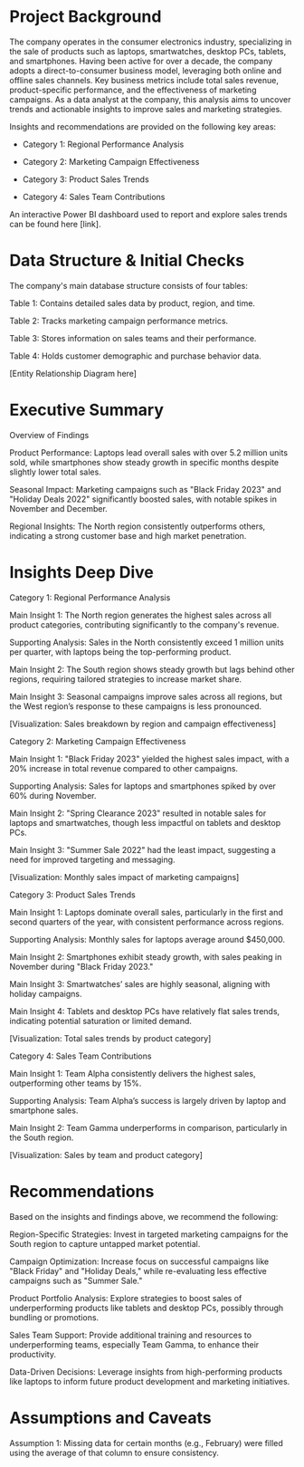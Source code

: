 # Project Background

The company operates in the consumer electronics industry, specializing in the sale of products such as laptops, smartwatches, desktop PCs, tablets, and smartphones. Having been active for over a decade, the company adopts a direct-to-consumer business model, leveraging both online and offline sales channels. Key business metrics include total sales revenue, product-specific performance, and the effectiveness of marketing campaigns. As a data analyst at the company, this analysis aims to uncover trends and actionable insights to improve sales and marketing strategies.

Insights and recommendations are provided on the following key areas:

- Category 1: Regional Performance Analysis
  
- Category 2: Marketing Campaign Effectiveness
  
- Category 3: Product Sales Trends

- Category 4: Sales Team Contributions

An interactive Power BI dashboard used to report and explore sales trends can be found here [link].


# Data Structure & Initial Checks

The company's main database structure consists of four tables:

Table 1: Contains detailed sales data by product, region, and time.

Table 2: Tracks marketing campaign performance metrics.

Table 3: Stores information on sales teams and their performance.

Table 4: Holds customer demographic and purchase behavior data.

[Entity Relationship Diagram here]


# Executive Summary
Overview of Findings

Product Performance: Laptops lead overall sales with over 5.2 million units sold, while smartphones show steady growth in specific months despite slightly lower total sales.

Seasonal Impact: Marketing campaigns such as "Black Friday 2023" and "Holiday Deals 2022" significantly boosted sales, with notable spikes in November and December.

Regional Insights: The North region consistently outperforms others, indicating a strong customer base and high market penetration.


# Insights Deep Dive

Category 1: Regional Performance Analysis

Main Insight 1: The North region generates the highest sales across all product categories, contributing significantly to the company's revenue.

Supporting Analysis: Sales in the North consistently exceed 1 million units per quarter, with laptops being the top-performing product.

Main Insight 2: The South region shows steady growth but lags behind other regions, requiring tailored strategies to increase market share.

Main Insight 3: Seasonal campaigns improve sales across all regions, but the West region’s response to these campaigns is less pronounced.

[Visualization: Sales breakdown by region and campaign effectiveness]


Category 2: Marketing Campaign Effectiveness

Main Insight 1: "Black Friday 2023" yielded the highest sales impact, with a 20% increase in total revenue compared to other campaigns.

Supporting Analysis: Sales for laptops and smartphones spiked by over 60% during November.

Main Insight 2: "Spring Clearance 2023" resulted in notable sales for laptops and smartwatches, though less impactful on tablets and desktop PCs.

Main Insight 3: "Summer Sale 2022" had the least impact, suggesting a need for improved targeting and messaging.

[Visualization: Monthly sales impact of marketing campaigns]

Category 3: Product Sales Trends

Main Insight 1: Laptops dominate overall sales, particularly in the first and second quarters of the year, with consistent performance across regions.

Supporting Analysis: Monthly sales for laptops average around $450,000.

Main Insight 2: Smartphones exhibit steady growth, with sales peaking in November during "Black Friday 2023."

Main Insight 3: Smartwatches’ sales are highly seasonal, aligning with holiday campaigns.

Main Insight 4: Tablets and desktop PCs have relatively flat sales trends, indicating potential saturation or limited demand.

[Visualization: Total sales trends by product category]


Category 4: Sales Team Contributions

Main Insight 1: Team Alpha consistently delivers the highest sales, outperforming other teams by 15%.

Supporting Analysis: Team Alpha’s success is largely driven by laptop and smartphone sales.

Main Insight 2: Team Gamma underperforms in comparison, particularly in the South region.

[Visualization: Sales by team and product category]


# Recommendations
Based on the insights and findings above, we recommend the following:

Region-Specific Strategies: Invest in targeted marketing campaigns for the South region to capture untapped market potential.

Campaign Optimization: Increase focus on successful campaigns like "Black Friday" and "Holiday Deals," while re-evaluating less effective campaigns such as "Summer Sale."

Product Portfolio Analysis: Explore strategies to boost sales of underperforming products like tablets and desktop PCs, possibly through bundling or promotions.

Sales Team Support: Provide additional training and resources to underperforming teams, especially Team Gamma, to enhance their productivity.

Data-Driven Decisions: Leverage insights from high-performing products like laptops to inform future product development and marketing initiatives.


# Assumptions and Caveats
Assumption 1: Missing data for certain months (e.g., February) were filled using the average of that column to ensure consistency.

